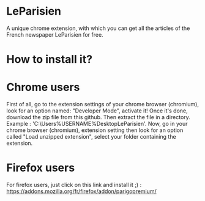 # LeParisien
 A unique chrome extension, with which you can get all the articles of the French newspaper LeParisien for free.
 
# How to install it?

 # Chrome users
 First of all, go to the extension settings of your chrome browser (chromium), look for an option named: "Developer Mode", activate it! Once it's done, download the zip file from this github. Then extract the file in a directory. Example : 'C:\Users\%USERNAME%DesktopLeParisien'. Now, go in your chrome browser (chromium), extension setting then look for an option called "Load unzipped extension", select your folder containing the extension.
 
  # Firefox users
 For firefox users, just click on this link and install it ;) : 
 https://addons.mozilla.org/fr/firefox/addon/parigopremium/
 
